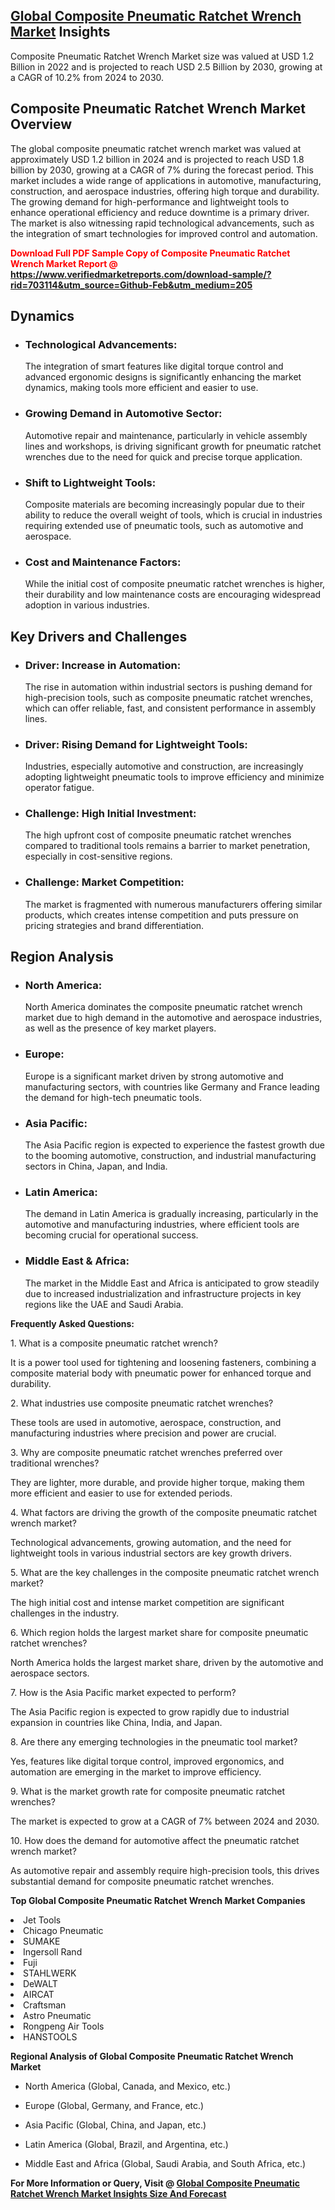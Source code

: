 <h2><a href="https://www.verifiedmarketreports.com/download-sample/?rid=703114&amp;utm_source=Github&amp;utm_medium=205" target="_blank">Global Composite Pneumatic Ratchet Wrench Market</a> Insights</h2><p>Composite Pneumatic Ratchet Wrench Market size was valued at USD 1.2 Billion in 2022 and is projected to reach USD 2.5 Billion by 2030, growing at a CAGR of 10.2% from 2024 to 2030.</p><p> <h2>Composite Pneumatic Ratchet Wrench Market Overview</h2> <p>The global composite pneumatic ratchet wrench market was valued at approximately USD 1.2 billion in 2024 and is projected to reach USD 1.8 billion by 2030, growing at a CAGR of 7% during the forecast period. This market includes a wide range of applications in automotive, manufacturing, construction, and aerospace industries, offering high torque and durability. The growing demand for high-performance and lightweight tools to enhance operational efficiency and reduce downtime is a primary driver. The market is also witnessing rapid technological advancements, such as the integration of smart technologies for improved control and automation.</p> <p><strong><p><span class=""><span style="color: #ff0000;"><strong>Download Full PDF Sample Copy of Composite Pneumatic Ratchet Wrench Market Report</strong> @ </span><a href="https://www.verifiedmarketreports.com/download-sample/?rid=703114&amp;utm_source=Github-Feb&amp;utm_medium=205" target="_blank">https://www.verifiedmarketreports.com/download-sample/?rid=703114&amp;utm_source=Github-Feb&amp;utm_medium=205</a></span></p></strong></p> <h2>Dynamics</h2> <ul> <li><h3>Technological Advancements:</h3> The integration of smart features like digital torque control and advanced ergonomic designs is significantly enhancing the market dynamics, making tools more efficient and easier to use.</li> <li><h3>Growing Demand in Automotive Sector:</h3> Automotive repair and maintenance, particularly in vehicle assembly lines and workshops, is driving significant growth for pneumatic ratchet wrenches due to the need for quick and precise torque application.</li> <li><h3>Shift to Lightweight Tools:</h3> Composite materials are becoming increasingly popular due to their ability to reduce the overall weight of tools, which is crucial in industries requiring extended use of pneumatic tools, such as automotive and aerospace.</li> <li><h3>Cost and Maintenance Factors:</h3> While the initial cost of composite pneumatic ratchet wrenches is higher, their durability and low maintenance costs are encouraging widespread adoption in various industries.</li> </ul> <h2>Key Drivers and Challenges</h2> <ul> <li><h3>Driver: Increase in Automation:</h3> The rise in automation within industrial sectors is pushing demand for high-precision tools, such as composite pneumatic ratchet wrenches, which can offer reliable, fast, and consistent performance in assembly lines.</li> <li><h3>Driver: Rising Demand for Lightweight Tools:</h3> Industries, especially automotive and construction, are increasingly adopting lightweight pneumatic tools to improve efficiency and minimize operator fatigue.</li> <li><h3>Challenge: High Initial Investment:</h3> The high upfront cost of composite pneumatic ratchet wrenches compared to traditional tools remains a barrier to market penetration, especially in cost-sensitive regions.</li> <li><h3>Challenge: Market Competition:</h3> The market is fragmented with numerous manufacturers offering similar products, which creates intense competition and puts pressure on pricing strategies and brand differentiation.</li> </ul> <h2>Region Analysis</h2> <ul> <li><h3>North America:</h3> North America dominates the composite pneumatic ratchet wrench market due to high demand in the automotive and aerospace industries, as well as the presence of key market players.</li> <li><h3>Europe:</h3> Europe is a significant market driven by strong automotive and manufacturing sectors, with countries like Germany and France leading the demand for high-tech pneumatic tools.</li> <li><h3>Asia Pacific:</h3> The Asia Pacific region is expected to experience the fastest growth due to the booming automotive, construction, and industrial manufacturing sectors in China, Japan, and India.</li> <li><h3>Latin America:</h3> The demand in Latin America is gradually increasing, particularly in the automotive and manufacturing industries, where efficient tools are becoming crucial for operational success.</li> <li><h3>Middle East & Africa:</h3> The market in the Middle East and Africa is anticipated to grow steadily due to increased industrialization and infrastructure projects in key regions like the UAE and Saudi Arabia.</li> </ul> <p><strong>Frequently Asked Questions:</strong></p> <p>1. What is a composite pneumatic ratchet wrench?</p> <p>It is a power tool used for tightening and loosening fasteners, combining a composite material body with pneumatic power for enhanced torque and durability.</p> <p>2. What industries use composite pneumatic ratchet wrenches?</p> <p>These tools are used in automotive, aerospace, construction, and manufacturing industries where precision and power are crucial.</p> <p>3. Why are composite pneumatic ratchet wrenches preferred over traditional wrenches?</p> <p>They are lighter, more durable, and provide higher torque, making them more efficient and easier to use for extended periods.</p> <p>4. What factors are driving the growth of the composite pneumatic ratchet wrench market?</p> <p>Technological advancements, growing automation, and the need for lightweight tools in various industrial sectors are key growth drivers.</p> <p>5. What are the key challenges in the composite pneumatic ratchet wrench market?</p> <p>The high initial cost and intense market competition are significant challenges in the industry.</p> <p>6. Which region holds the largest market share for composite pneumatic ratchet wrenches?</p> <p>North America holds the largest market share, driven by the automotive and aerospace sectors.</p> <p>7. How is the Asia Pacific market expected to perform?</p> <p>The Asia Pacific region is expected to grow rapidly due to industrial expansion in countries like China, India, and Japan.</p> <p>8. Are there any emerging technologies in the pneumatic tool market?</p> <p>Yes, features like digital torque control, improved ergonomics, and automation are emerging in the market to improve efficiency.</p> <p>9. What is the market growth rate for composite pneumatic ratchet wrenches?</p> <p>The market is expected to grow at a CAGR of 7% between 2024 and 2030.</p> <p>10. How does the demand for automotive affect the pneumatic ratchet wrench market?</p> <p>As automotive repair and assembly require high-precision tools, this drives substantial demand for composite pneumatic ratchet wrenches.</p> </p><p><strong>Top Global Composite Pneumatic Ratchet Wrench Market Companies</strong></p><div data-test-id=""><p><li>Jet Tools</li><li> Chicago Pneumatic</li><li> SUMAKE</li><li> Ingersoll Rand</li><li> Fuji</li><li> STAHLWERK</li><li> DeWALT</li><li> AIRCAT</li><li> Craftsman</li><li> Astro Pneumatic</li><li> Rongpeng Air Tools</li><li> HANSTOOLS</li></p><div><strong>Regional Analysis of&nbsp;Global Composite Pneumatic Ratchet Wrench Market</strong></div><ul><li dir="ltr"><p dir="ltr">North America&nbsp;(Global, Canada, and Mexico, etc.)</p></li><li dir="ltr"><p dir="ltr">Europe (Global, Germany, and France, etc.)</p></li><li dir="ltr"><p dir="ltr">Asia Pacific&nbsp;(Global, China, and Japan, etc.)</p></li><li dir="ltr"><p dir="ltr">Latin America&nbsp;(Global, Brazil, and Argentina, etc.)</p></li><li dir="ltr">Middle East and Africa&nbsp;(Global, Saudi Arabia, and South Africa, etc.)</li></ul><p><strong>For More Information or Query, Visit @&nbsp;</strong><strong><a href="https://www.verifiedmarketreports.com/product/composite-pneumatic-ratchet-wrench-market/?utm_source=Github&amp;utm_medium=205" target="_blank">Global Composite Pneumatic Ratchet Wrench Market Insights Size And Forecast</a></strong></p></div>
